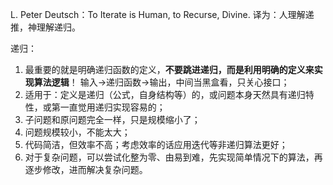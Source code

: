 L. Peter Deutsch：To Iterate is Human, to Recurse, Divine. 译为：人理解递推，神理解递归。   


递归：  
1. 最重要的就是明确递归函数的定义，**不要跳进递归，而是利用明确的定义来实现算法逻辑**！ 输入->递归函数->输出，中间当黑盒看，只关心接口；  
2. 适用于：定义是递归（公式，自身结构等）的，或问题本身天然具有递归特性，或第一直觉用递归实现容易的；  
3. 子问题和原问题完全一样，只是规模缩小了；  
4. 问题规模较小，不能太大；  
5. 代码简洁，但效率不高；考虑效率的话应用迭代等非递归算法更好；  
6. 对于复杂问题，可以尝试化整为零、由易到难，先实现简单情况下的算法，再逐步修改，进而解决复杂问题。  



